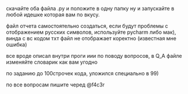 скачайте оба файла .py и положите в одну папку ну и запускайте в любой идешке которая вам по вкусу.

файл отчета самостоятельно создаться, если будут проблемы с отображением русских символов,
используйте pycharm либо мак), винда с вс кодом тхт файл не отображает коректно (известная мне ошибка)

все вроде описал внутри проги
иии по поводу вопросов, в Q_A файле изменяйте словарик как вам угодно

по заданию до 100строчек кода, уложился специально в 99)

по все вопросам пишите черед @f4c3r
